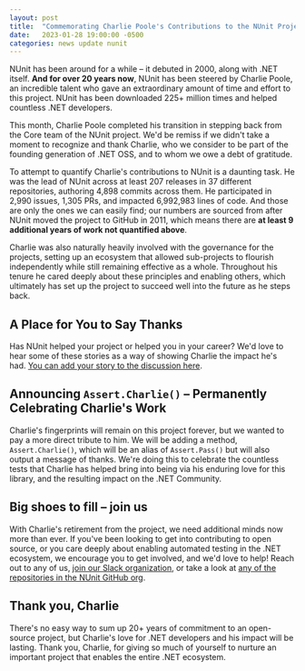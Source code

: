 ```yaml
---
layout: post
title:  "Commemorating Charlie Poole's Contributions to the NUnit Project"
date:   2023-01-28 19:00:00 -0500
categories: news update nunit
---
```


NUnit has been around for a while – it debuted in 2000, along with .NET itself. **And for over 20 years now**, NUnit has been steered by Charlie Poole, an incredible talent who gave an extraordinary amount of time and effort to this project. NUnit has been downloaded 225+ million times and helped countless .NET developers.

This month, Charlie Poole completed his transition in stepping back from the Core team of the NUnit project. We'd be remiss if we didn't take a moment to recognize and thank Charlie, who we consider to be part of the founding generation of .NET OSS, and to whom we owe a debt of gratitude.

To attempt to quantify Charlie's contributions to NUnit is a daunting task. He was the lead of NUnit across at least 207 releases in 37 different repositories, authoring 4,898 commits across them. He participated in 2,990 issues, 1,305 PRs, and impacted 6,992,983 lines of code. And those are only the ones we can easily find; our numbers are sourced from after NUnit moved the project to GitHub in 2011, which means there are **at least 9 additional years of work not quantified above**.

Charlie was also naturally heavily involved with the governance for the projects, setting up an ecosystem that allowed sub-projects to flourish independently while still remaining effective as a whole. Throughout his tenure he cared deeply about these principles and enabling others, which ultimately has set up the project to succeed well into the future as he steps back.

## A Place for You to Say Thanks

Has NUnit helped your project or helped you in your career? We'd love to hear some of these stories as a way of showing Charlie the impact he's had. [You can add your story to the discussion here](https://github.com/nunit/nunit/discussions/4283).

## Announcing `Assert.Charlie()` – Permanently Celebrating Charlie's Work

Charlie's fingerprints will remain on this project forever, but we wanted to pay a more direct tribute to him. We will be adding a method, `Assert.Charlie()`, which will be an alias of `Assert.Pass()` but will also output a message of thanks. We're doing this to celebrate the countless tests that Charlie has helped bring into being via his enduring love for this library, and the resulting impact on the .NET Community.

## Big shoes to fill – join us

With Charlie's retirement from the project, we need additional minds now more than ever. If you've been looking to get into contributing to open source, or you care deeply about enabling automated testing in the .NET ecosystem, we encourage you to get involved, and we'd love to help! Reach out to any of us, [join our Slack organization](https://join.slack.com/t/nunit/shared_invite/zt-jz58jw68-Led8y3WH4n2a~Y5WjuOpKA), or take a look at [any of the repositories in the NUnit GitHub org](http://github.com/nunit).

## Thank you, Charlie

There's no easy way to sum up 20+ years of commitment to an open-source project, but Charlie's love for .NET developers and his impact will be lasting. Thank you, Charlie, for giving so much of yourself to nurture an important project that enables the entire .NET ecosystem.
